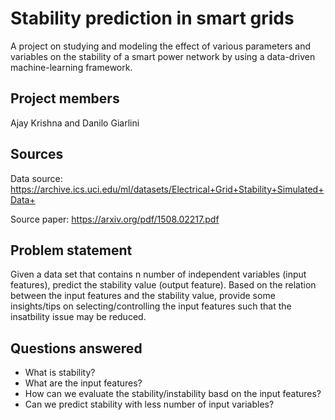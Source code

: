 # Stability prediction in smart grids #
A project on studying and modeling the effect of various parameters and variables on the stability of a smart power network by using a data-driven machine-learning framework.

## Project members ##
Ajay Krishna and Danilo Giarlini

## Sources ##
Data source: https://archive.ics.uci.edu/ml/datasets/Electrical+Grid+Stability+Simulated+Data+

Source paper: https://arxiv.org/pdf/1508.02217.pdf

## Problem statement ##

Given a data set that contains n number of independent variables (input features), predict the stability value (output feature). Based on the relation between the input features and the stability value, provide some insights/tips on selecting/controlling the input features such that the insatbility issue may be reduced.  

## Questions answered ##

-  What is stability?
-  What are the input features?
-  How can we evaluate the stability/instability basd on the input features? 
-  Can we predict stability with less number of input variables? 

